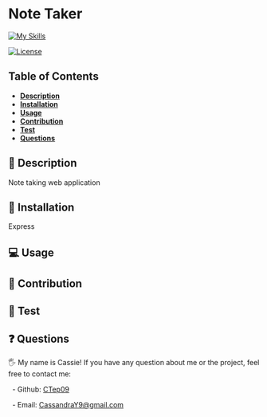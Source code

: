 
   # Note Taker 

   [![My Skills](https://skillicons.dev/icons?i=js,nodejs,express,html,css)](https://skillicons.dev) 

   [![License](https://img.shields.io/badge/license-MIT-ff69b4)](https://opensource.org/license/MIT)
   
   
   ## Table of Contents
   
   - [**Description**](#📑-description)
   - [**Installation**](#💾-installation)
   - [**Usage**](#💻-usage)
   - [**Contribution**](#🤝-contribution)
   - [**Test**](#🧪-test)
   - [**Questions**](#❓-questions)
   
   ## 📑 Description 
   Note taking web application
   
   ## 💾 Installation
   Express

   ## 💻 Usage
   
   
  ## 🤝 Contribution
  

  ## 🧪 Test
  

  ## ❓ Questions 
   
   🖐 My name is Cassie! If you have any question about me or the project, feel free to contact me:

   
     - Github: [CTep09](https://github.com/CTep09)

     - Email: [CassandraY9@gmail.com](mailto:cassandray9@gmail.com)
   
